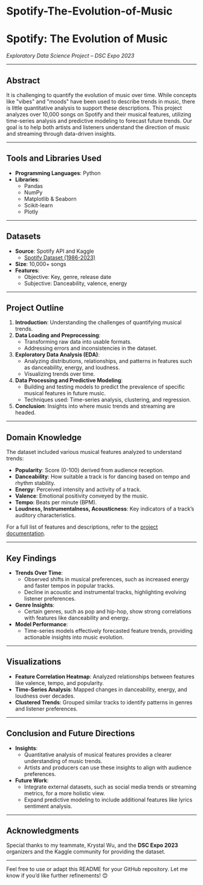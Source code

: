 # Spotify-The-Evolution-of-Music

# **Spotify: The Evolution of Music**  
*Exploratory Data Science Project – DSC Expo 2023*

---

## **Abstract**  
It is challenging to quantify the evolution of music over time. While concepts like "vibes" and "moods" have been used to describe trends in music, there is little quantitative analysis to support these descriptions. This project analyzes over 10,000 songs on Spotify and their musical features, utilizing time-series analysis and predictive modeling to forecast future trends. Our goal is to help both artists and listeners understand the direction of music and streaming through data-driven insights.  

---

## **Tools and Libraries Used**  
- **Programming Languages**: Python  
- **Libraries**:  
  - Pandas  
  - NumPy  
  - Matplotlib & Seaborn  
  - Scikit-learn  
  - Plotly  

---

## **Datasets**  
- **Source**: Spotify API and Kaggle  
  - [Spotify Dataset (1986-2023)](https://www.kaggle.com/datasets/nicolasfierro/spotify-1986-2023)  
- **Size**: 10,000+ songs  
- **Features**:  
  - Objective: Key, genre, release date  
  - Subjective: Danceability, valence, energy  

---

## **Project Outline**  
1. **Introduction**: Understanding the challenges of quantifying musical trends.  
2. **Data Loading and Preprocessing**:  
   - Transforming raw data into usable formats.  
   - Addressing errors and inconsistencies in the dataset.  
3. **Exploratory Data Analysis (EDA)**:  
   - Analyzing distributions, relationships, and patterns in features such as danceability, energy, and loudness.  
   - Visualizing trends over time.  
4. **Data Processing and Predictive Modeling**:  
   - Building and testing models to predict the prevalence of specific musical features in future music.  
   - Techniques used: Time-series analysis, clustering, and regression.  
5. **Conclusion**: Insights into where music trends and streaming are headed.  

---

## **Domain Knowledge**  
The dataset included various musical features analyzed to understand trends:  

- **Popularity**: Score (0-100) derived from audience reception.  
- **Danceability**: How suitable a track is for dancing based on tempo and rhythm stability.  
- **Energy**: Perceived intensity and activity of a track.  
- **Valence**: Emotional positivity conveyed by the music.  
- **Tempo**: Beats per minute (BPM).  
- **Loudness, Instrumentalness, Acousticness**: Key indicators of a track’s auditory characteristics.  

For a full list of features and descriptions, refer to the [project documentation](#).  

---

## **Key Findings**  
- **Trends Over Time**:  
  - Observed shifts in musical preferences, such as increased energy and faster tempos in popular tracks.  
  - Decline in acoustic and instrumental tracks, highlighting evolving listener preferences.  
- **Genre Insights**:  
  - Certain genres, such as pop and hip-hop, show strong correlations with features like danceability and energy.  
- **Model Performance**:  
  - Time-series models effectively forecasted feature trends, providing actionable insights into music evolution.  

---

## **Visualizations**  
- **Feature Correlation Heatmap**: Analyzed relationships between features like valence, tempo, and popularity.  
- **Time-Series Analysis**: Mapped changes in danceability, energy, and loudness over decades.  
- **Clustered Trends**: Grouped similar tracks to identify patterns in genres and listener preferences.  

---

## **Conclusion and Future Directions**  
- **Insights**:  
  - Quantitative analysis of musical features provides a clearer understanding of music trends.  
  - Artists and producers can use these insights to align with audience preferences.  
- **Future Work**:  
  - Integrate external datasets, such as social media trends or streaming metrics, for a more holistic view.  
  - Expand predictive modeling to include additional features like lyrics sentiment analysis.  

---

## **Acknowledgments**  
Special thanks to my teammate, Krystal Wu, and the **DSC Expo 2023** organizers and the Kaggle community for providing the dataset.  

---

Feel free to use or adapt this README for your GitHub repository. Let me know if you’d like further refinements! 😊
